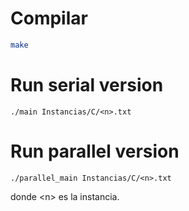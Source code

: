 # Compilar

```bash
make
```
# Run serial version
```
./main Instancias/C/<n>.txt
```


# Run parallel version
```
./parallel_main Instancias/C/<n>.txt
```

donde \<n\> es la instancia.
